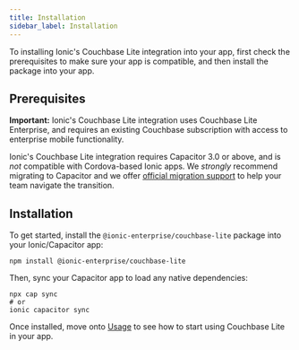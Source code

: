 ```yaml
---
title: Installation
sidebar_label: Installation
---
```


To installing Ionic's Couchbase Lite integration into your app, first check the prerequisites to make sure your app is compatible, and then install the package into your app.

## Prerequisites

**Important:** Ionic's Couchbase Lite integration uses Couchbase Lite Enterprise, and requires an existing Couchbase subscription with access to enterprise mobile functionality.

Ionic's Couchbase Lite integration requires Capacitor 3.0 or above, and is _not_ compatible with Cordova-based Ionic apps. We _strongly_ recommend migrating to Capacitor and we offer [official migration support](https://ionic.io/advisory) to help your team navigate the transition.

## Installation

To get started, install the `@ionic-enterprise/couchbase-lite` package into your Ionic/Capacitor app:

```shell
npm install @ionic-enterprise/couchbase-lite
```

Then, sync your Capacitor app to load any native dependencies:

```shell
npx cap sync
# or
ionic capacitor sync
```

Once installed, move onto [Usage](./usage) to see how to start using Couchbase Lite in your app.
